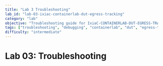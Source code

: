 ```yaml
---
title: "Lab 3 Troubleshooting"
lab_id: "lab-03-ixiac-containerlab-dut-egress-tracking"
category: "lab"
objective: "Troubleshooting guide for IxiaC-CONTAINERLAB-DUT-EGRESS-TRACKING use case."
tags: ["troubleshooting", "debugging", "containerlab", "dut", "egress-tracking", "ixiac"]
difficulty: "intermediate"
---
```


# Lab 03: Troubleshooting


